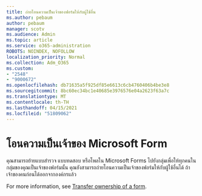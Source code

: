 ```yaml
---
title: ถ่ายโอนความเป็นเจ้าของฟอร์มให้กับผู้ใช้อื่น
ms.author: pebaum
author: pebaum
manager: scotv
ms.audience: Admin
ms.topic: article
ms.service: o365-administration
ROBOTS: NOINDEX, NOFOLLOW
localization_priority: Normal
ms.collection: Adm_O365
ms.custom:
- "2548"
- "9000672"
ms.openlocfilehash: db71635a5f925df85e6613c6cb4760406b4be3e8
ms.sourcegitcommit: 8bc60ec34bc1e40685e3976576e04a2623f63a7c
ms.translationtype: MT
ms.contentlocale: th-TH
ms.lasthandoff: 04/15/2021
ms.locfileid: "51809062"
---
```

# <a name="transfer-ownership-of-a-microsoft-form"></a>โอนความเป็นเจ้าของ Microsoft Form

คุณสามารถย้ายแบบสํารวจ แบบทดสอบ หรือโพลใน Microsoft Forms ไปยังกลุ่มเพื่อให้ทุกคนในกลุ่มของคุณเป็นเจ้าของฟอร์มนั้น คุณยังสามารถถ่ายโอนความเป็นเจ้าของฟอร์มให้กับผู้ใช้อื่นได้ ถ้าเจ้าของคนก่อนได้ออกจากองค์กรแล้ว

For more information, see [Transfer ownership of a form](https://support.office.com/article/Transfer-ownership-of-a-form-921a6361-a4e5-44ea-bce9-c4ed63aa54b4).